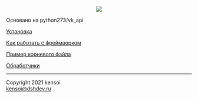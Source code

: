 <p align="center">
    <a href="https://kensoi.github.io/testcanarybot/"> 
        <img src ="/pc-cover.png"/>
    </a>
</p>

Основано на python273/vk_api

[Установка](./install.md)  

[Как работать с фреймворком](./tppm)  

[Пример корневого файла](./root.md)  

[Обработчики](./tools.md)  

---------

Copyright 2021 kensoi  
kensoi@dshdev.ru